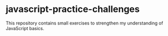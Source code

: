 # javascript-practice-challenges
This repository contains small exercises to strengthen my understanding of JavaScript basics.  

